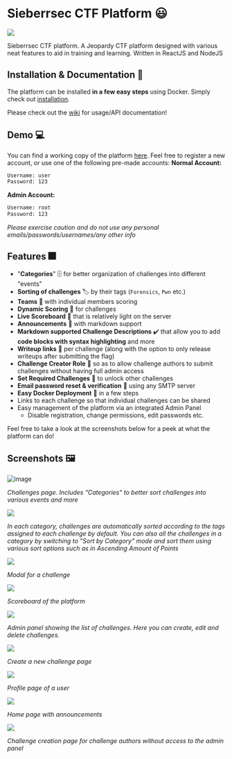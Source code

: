 # Sieberrsec CTF Platform 😃

![](demo_assets/demo2.gif)

Sieberrsec CTF platform. A Jeopardy CTF platform designed with various neat features to aid in training and learning. Written in ReactJS and NodeJS

## Installation & Documentation 📘
The platform can be installed **in a few easy steps** using Docker. Simply check out [installation](https://github.com/IRS-Cybersec/ctf_platform/wiki/Docker-Production-Deployment).

Please check out the [wiki](https://github.com/IRS-Cybersec/ctf_platform/wiki) for usage/API documentation!

## Demo 💻
You can find a working copy of the platform [here](http://de.irscybersec.tk). Feel free to register a new account, or use one of the following pre-made accounts:
**Normal Account:**
```bash
Username: user
Password: 123
```
**Admin Account:**
```bash
Username: root
Password: 123
```
_Please exercise caution and do not use any personal emails/passwords/usernames/any other info_

## Features 🎆
- "**Categories**" 🗄️ for better organization of challenges into different "events"
- **Sorting of challenges** 🏷️ by their tags (`Forensics`, `Pwn` etc.)
- **Teams** 👫 with individual members scoring
- **Dynamic Scoring** 💯 for challenges
- **Live Scoreboard** 🥇 that is relatively light on the server
- **Announcements** 📢 with markdown support
- **Markdown supported Challenge Descriptions** ✔️ that allow you to add **code blocks with syntax highlighting** and more
- **Writeup links** 🔗 per challenge (along with the option to only release writeups after submitting the flag)
- **Challenge Creator Role** 🧔 so as to allow challenge authors to submit challenges without having full admin access
- **Set Required Challenges** 🔐 to unlock other challenges
- **Email password reset & verification** 📧 using any SMTP server
- **Easy Docker Deployment** 📮 in a few steps
- Links to each challenge so that individual challenges can be shared
- Easy management of the platform via an integrated Admin Panel
  - Disable registration, change permissions, edit passwords etc.

Feel free to take a look at the screenshots below for a peek at what the platform can do!

## Screenshots 🖼️

![image](demo_assets/1.jpg)

*Challenges page. Includes "Categories" to better sort challenges into various events and more*

![](demo_assets/5.jpg)

*In each category, challenges are automatically sorted according to the tags assigned to each challenge by default. You can also all the challenges in a category by switching to "Sort by Category" mode and sort them using various sort options such as in Ascending Amount of Points*

![](demo_assets/6.jpg)

*Modal for a challenge*

![](demo_assets/2.jpg)

*Scoreboard of the platform*

![](demo_assets/3.jpg)

*Admin panel showing the list of challenges. Here you can create, edit and delete challenges.*

![](demo_assets/4.jpg)

*Create a new challenge page*

![](demo_assets/7.jpg)

*Profile page of a user*

![](demo_assets/8.jpg)

*Home page with announcements*

![](demo_assets/9.jpg)

*Challenge creation page for challenge authors without access to the admin panel*
